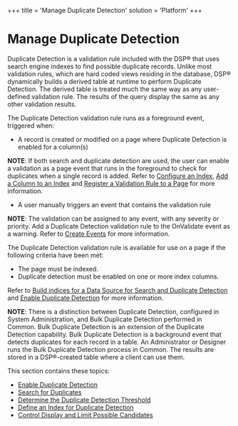 +++
title = 'Manage Duplicate Detection'
solution = 'Platform'
+++

# Manage Duplicate Detection

Duplicate Detection is a validation rule included with the DSP® that
uses search engine indexes to find possible duplicate records. Unlike
most validation rules, which are hard coded views residing in the
database, DSP® dynamically builds a derived table at runtime to perform
Duplicate Detection. The derived table is treated much the same way as
any user-defined validation rule. The results of the query display the
same as any other validation results.

The Duplicate Detection validation rule runs as a foreground event,
triggered when:

  - A record is created or modified on a page where Duplicate Detection
    is enabled for a column(s)

**NOTE**: If both search and duplicate detection are used, the user can
enable a validation as a page event that runs in the foreground to check
for duplicates when a single record is added. Refer to [Configure an
Index,](Configure%20an%20Index.htm) [Add a Column to an
Index](Add%20a%20Column%20to%20an%20Index.htm) and [Register a
Validation Rule to a Page](../../WebApp_Dev/ValidationRules.htm) for
more information.

  - A user manually triggers an event that contains the validation rule

**NOTE**: The validation can be assigned to any event, with any severity
or priority. Add a Duplicate Detection validation rule to the OnValidate
event as a warning. Refer to [Create
Events](../../WebApp_Dev/Create_Events.htm) for more information.

The Duplicate Detection validation rule is available for use on a page
if the following criteria have been met:

  - The page must be indexed.
  - Duplicate detection must be enabled on one or more index columns.

Refer to [Build indices for a Data Source for Search and Duplicate
Detection](Build%20Indices%20for%20a%20Data%20Source%20for%20Search%20and%20Duplicate%20Detection.htm)
and [Enable Duplicate Detection](Enable%20Duplicate%20Detection.htm) for
more information.

**NOTE**: There is a distinction between Duplicate Detection, configured
in System Administration, and Bulk Duplicate Detection performed in
Common. Bulk Duplicate Detection is an extension of the Duplicate
Detection capability. Bulk Duplicate Detection is a background event
that detects duplicates for each record in a table. An Administrator or
Designer runs the Bulk Duplicate Detection process in Common. The
results are stored in a DSP®-created table where a client can use them.

This section contains these topics:

  - [Enable Duplicate Detection](Enable%20Duplicate%20Detection.htm)
  - [Search for Duplicates](Search%20for%20Duplicates.htm)
  - [Determine the Duplicate Detection
    Threshold](Determine%20the%20Duplicate%20Detection%20Threshold.htm)
  - [Define an Index for Duplicate
    Detection](Define%20an%20Index%20for%20Duplicate%20Detection.htm)
  - [Control Display and Limit Possible
    Candidates](../Page_Desc/Control%20Display%20and%20Limit%20Possible%20Candidates.htm)
